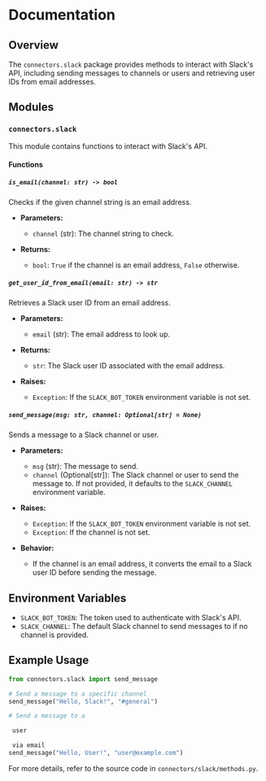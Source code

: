 # Documentation

## Overview

The `connectors.slack` package provides methods to interact with Slack's API, including sending messages to channels or users and retrieving user IDs from email addresses.

## Modules

### `connectors.slack`

This module contains functions to interact with Slack's API.

#### Functions

##### `is_email(channel: str) -> bool`

Checks if the given channel string is an email address.

- **Parameters:**
  - `channel` (str): The channel string to check.

- **Returns:**
  - `bool`: `True` if the channel is an email address, `False` otherwise.

##### `get_user_id_from_email(email: str) -> str`

Retrieves a Slack user ID from an email address.

- **Parameters:**
  - `email` (str): The email address to look up.

- **Returns:**
  - `str`: The Slack user ID associated with the email address.

- **Raises:**
  - `Exception`: If the `SLACK_BOT_TOKEN` environment variable is not set.

##### `send_message(msg: str, channel: Optional[str] = None)`

Sends a message to a Slack channel or user.

- **Parameters:**
  - `msg` (str): The message to send.
  - `channel` (Optional[str]): The Slack channel or user to send the message to. If not provided, it defaults to the `SLACK_CHANNEL` environment variable.

- **Raises:**
  - `Exception`: If the `SLACK_BOT_TOKEN` environment variable is not set.
  - `Exception`: If the channel is not set.

- **Behavior:**
  - If the channel is an email address, it converts the email to a Slack user ID before sending the message.

## Environment Variables

- `SLACK_BOT_TOKEN`: The token used to authenticate with Slack's API.
- `SLACK_CHANNEL`: The default Slack channel to send messages to if no channel is provided.

## Example Usage

```python
from connectors.slack import send_message

# Send a message to a specific channel
send_message("Hello, Slack!", "#general")

# Send a message to a

 user

 via email
send_message("Hello, User!", "user@example.com")
```

For more details, refer to the source code in `connectors/slack/methods.py`.